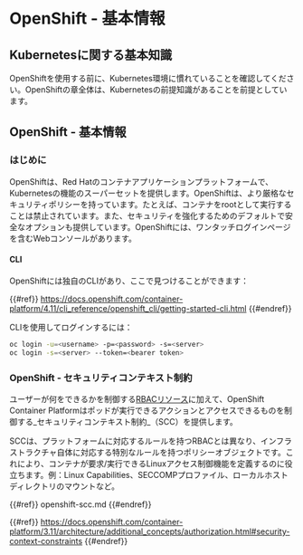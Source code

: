 # OpenShift - 基本情報

## Kubernetesに関する基本知識 <a href="#a94e" id="a94e"></a>

OpenShiftを使用する前に、Kubernetes環境に慣れていることを確認してください。OpenShiftの章全体は、Kubernetesの前提知識があることを前提としています。

## OpenShift - 基本情報

### はじめに

OpenShiftは、Red Hatのコンテナアプリケーションプラットフォームで、Kubernetesの機能のスーパーセットを提供します。OpenShiftは、より厳格なセキュリティポリシーを持っています。たとえば、コンテナをrootとして実行することは禁止されています。また、セキュリティを強化するためのデフォルトで安全なオプションも提供しています。OpenShiftには、ワンタッチログインページを含むWebコンソールがあります。

#### CLI

OpenShiftには独自のCLIがあり、ここで見つけることができます：

{{#ref}}
https://docs.openshift.com/container-platform/4.11/cli_reference/openshift_cli/getting-started-cli.html
{{#endref}}

CLIを使用してログインするには：
```bash
oc login -u=<username> -p=<password> -s=<server>
oc login -s=<server> --token=<bearer token>
```
### **OpenShift - セキュリティコンテキスト制約** <a href="#a94e" id="a94e"></a>

ユーザーが何をできるかを制御する[RBACリソース](https://docs.openshift.com/container-platform/3.11/architecture/additional_concepts/authorization.html#architecture-additional-concepts-authorization)に加えて、OpenShift Container Platformはポッドが実行できるアクションとアクセスできるものを制御する_セキュリティコンテキスト制約_（SCC）を提供します。

SCCは、プラットフォームに対応するルールを持つRBACとは異なり、インフラストラクチャ自体に対応する特別なルールを持つポリシーオブジェクトです。これにより、コンテナが要求/実行できるLinuxアクセス制御機能を定義するのに役立ちます。例：Linux Capabilities、SECCOMPプロファイル、ローカルホストディレクトリのマウントなど。

{{#ref}}
openshift-scc.md
{{#endref}}

{{#ref}}
https://docs.openshift.com/container-platform/3.11/architecture/additional_concepts/authorization.html#security-context-constraints
{{#endref}}
